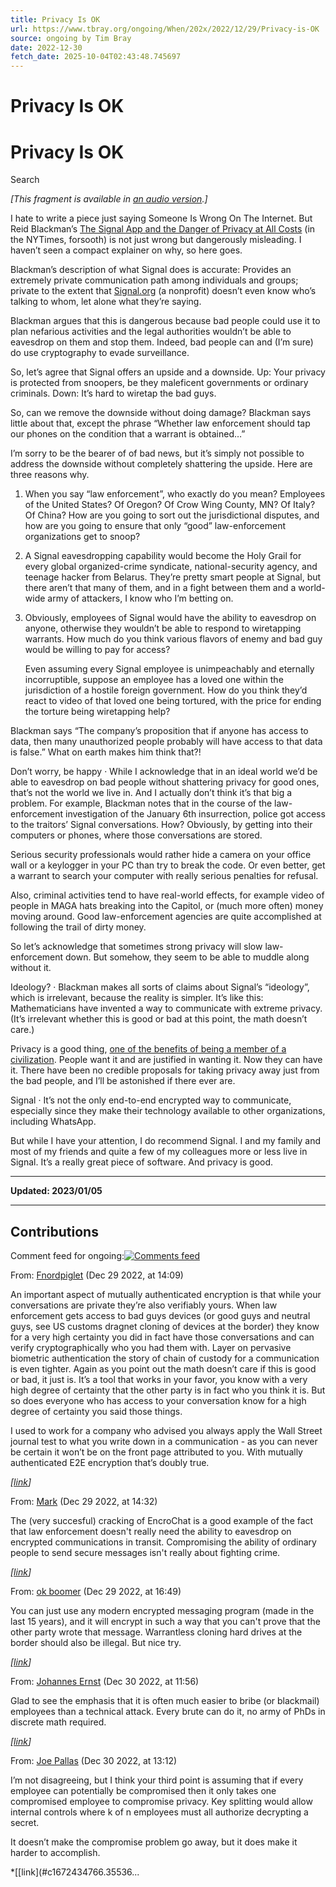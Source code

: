 ```yaml
---
title: Privacy Is OK
url: https://www.tbray.org/ongoing/When/202x/2022/12/29/Privacy-is-OK
source: ongoing by Tim Bray
date: 2022-12-30
fetch_date: 2025-10-04T02:43:48.745697
---
```


# Privacy Is OK

# Privacy Is OK

Search

*[This fragment is available in [an audio version](Privacy-is-OK.mp3).]*

I hate to write a piece just saying Someone Is Wrong On The Internet. But Reid Blackman’s
[The Signal App and the Danger of
Privacy at All Costs](https://www.nytimes.com/2022/12/28/opinion/jack-dorseys-twitter-signal-privacy.html) (in the NYTimes, forsooth) is not just wrong but dangerously misleading. I haven’t
seen a compact explainer on why, so here goes.

Blackman’s description of what Signal does is accurate: Provides an extremely private communication path among
individuals and groups; private to the extent that
[Signal.org](https://www.signal.org) (a nonprofit) doesn’t even know who’s talking to whom, let alone what
they’re saying.

Blackman argues that this is dangerous because bad people could use it to plan nefarious activities and the legal
authorities wouldn’t be able to eavesdrop on them and stop them. Indeed, bad people can and (I’m sure) do use cryptography to
evade surveillance.

So, let’s agree that Signal offers an upside and a downside. Up: Your privacy is protected from snoopers, be
they maleficent governments or ordinary criminals. Down: It’s hard to wiretap the bad guys.

So, can we remove the downside without doing damage? Blackman says little about that, except the phrase “Whether law
enforcement should tap our phones on the condition that a warrant is obtained…”

I’m sorry to be the bearer of of bad news, but it’s simply not possible to address the downside without completely shattering
the upside. Here are three reasons why.

1. When you say “law enforcement”, who exactly do you mean? Employees of the United States? Of Oregon? Of Crow Wing
   County, MN? Of Italy? Of China? How are you going to sort out the jurisdictional disputes, and how are you going to ensure
   that only “good” law-enforcement organizations get to snoop?
2. A Signal eavesdropping capability would become
   the Holy Grail for every global organized-crime syndicate, national-security agency, and teenage hacker from Belarus.
   They’re pretty smart people at Signal, but there aren’t that many of them, and in a
   fight between them and
   a world-wide army of attackers, I know who I’m betting on.
3. Obviously, employees of Signal would have the ability to eavesdrop on anyone, otherwise they wouldn’t be able to
   respond to wiretapping warrants. How much do you think various flavors of enemy and bad guy would be willing to pay for
   access?

   Even assuming every Signal employee is unimpeachably and eternally incorruptible, suppose an employee has a loved one within the
   jurisdiction of a hostile foreign government. How do you think they’d react to video of that loved one being tortured, with the
   price for ending the torture being wiretapping help?

Blackman says “The company’s proposition that if anyone has access to data, then many unauthorized people probably will have
access to that data is false.” What on earth makes him think that?!

Don’t worry, be happy ·
While I acknowledge that in an ideal world we’d be able to eavesdrop on bad people without shattering privacy for good ones,
that’s not the world we live in. And I actually don’t think it’s that big a problem. For example, Blackman notes that in the
course of the law-enforcement investigation of the January 6th insurrection, police got access to the traitors’ Signal
conversations. How?
Obviously, by getting into their computers or phones, where those conversations are stored.

Serious security professionals would rather hide a camera on your office wall or a keylogger in your PC than try to break the
code. Or even better, get a warrant to search your computer with really serious penalties for refusal.

Also, criminal activities tend to have real-world effects, for example video of people in MAGA hats breaking into
the Capitol, or (much more often) money moving around. Good law-enforcement agencies are quite accomplished at following
the trail of dirty money.

So let’s acknowledge that sometimes strong privacy will slow law-enforcement down. But somehow, they seem to be able to
muddle along without it.

Ideology? ·
Blackman makes all sorts of claims about Signal’s “ideology”, which is irrelevant, because the reality is simpler. It’s
like this: Mathematicians have invented a way to communicate with extreme privacy. (It’s irrelevant whether this is good or bad
at this point, the math doesn’t care.)

Privacy is a good thing,
[one of the benefits of being a member of a
civilization](https://medium.com/i-m-h-o/privacy-primer-c7b9caadfc67). People want it and are justified in wanting it. Now they can have it. There have been no credible proposals for
taking privacy away just from the bad people, and I’ll be astonished if there ever are.

Signal ·
It’s not the only end-to-end encrypted way to communicate, especially since they make their technology available to other
organizations, including WhatsApp.

But while I have your attention, I do recommend Signal. I and my family and most of my
friends and quite a few of my colleagues more or less live in Signal. It’s a really great piece of software. And privacy is good.

---

**Updated: 2023/01/05**

---

## Contributions

Comment feed for ongoing:[![Comments feed](/ongoing/Feed.png)](/ongoing/comments.atom)

From: [Fnordpiglet](http://) (Dec 29 2022, at 14:09)

An important aspect of mutually authenticated encryption is that while your conversations are private they’re also verifiably yours. When law enforcement gets access to bad guys devices (or good guys and neutral guys, see US customs dragnet cloning of devices at the border) they know for a very high certainty you did in fact have those conversations and can verify cryptographically who you had them with. Layer on pervasive biometric authentication the story of chain of custody for a communication is even tighter. Again as you point out the math doesn’t care if this is good or bad, it just is. It’s a tool that works in your favor, you know with a very high degree of certainty that the other party is in fact who you think it is. But so does everyone who has access to your conversation know for a high degree of certainty you said those things.

I used to work for a company who advised you always apply the Wall Street journal test to what you write down in a communication - as you can never be certain it won’t be on the front page attributed to you. With mutually authenticated E2E encryption that’s doubly true.

*[[link](#c1672351787.252647)]*

From: [Mark](https://markgoodge.com) (Dec 29 2022, at 14:32)

The (very succesful) cracking of EncroChat is a good example of the fact that law enforcement doesn't really need the ability to eavesdrop on encrypted communications in transit. Compromising the ability of ordinary people to send secure messages isn't really about fighting crime.

*[[link](#c1672353155.784818)]*

From: [ok boomer](http://ok.boomer) (Dec 29 2022, at 16:49)

You can just use any modern encrypted messaging program (made in the last 15 years), and it will encrypt in such a way that you can't prove that the other party wrote that message. Warrantless cloning hard drives at the border should also be illegal. But nice try.

*[[link](#c1672361345.751562)]*

From: [Johannes Ernst](https://reb00ted.org/) (Dec 30 2022, at 11:56)

Glad to see the emphasis that it is often much easier to bribe (or blackmail) employees than a technical attack. Every brute can do it, no army of PhDs in discrete math required.

*[[link](#c1672430180.126873)]*

From: [Joe Pallas](http://) (Dec 30 2022, at 13:12)

I’m not disagreeing, but I think your third point is assuming that if every employee can potentially be compromised then it only takes one compromised employee to compromise privacy. Key splitting would allow internal controls where k of n employees must all authorize decrypting a secret.

It doesn’t make the compromise problem go away, but it does make it harder to accomplish.

*[[link](#c1672434766.35536...